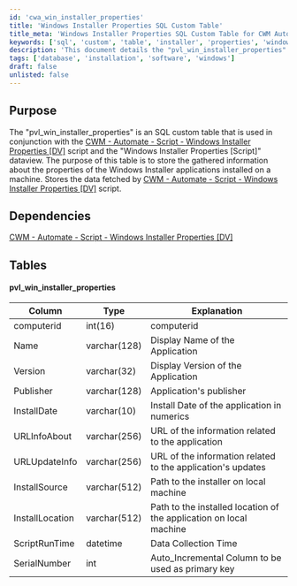 ```yaml
---
id: 'cwa_win_installer_properties'
title: 'Windows Installer Properties SQL Custom Table'
title_meta: 'Windows Installer Properties SQL Custom Table for CWM Automate'
keywords: ['sql', 'custom', 'table', 'installer', 'properties', 'windows', 'application']
description: 'This document details the "pvl_win_installer_properties" SQL custom table utilized in conjunction with the CWM Automate script for gathering and storing information about Windows Installer applications installed on a machine. It outlines the table structure, including columns for application details such as name, version, publisher, and installation paths.'
tags: ['database', 'installation', 'software', 'windows']
draft: false
unlisted: false
---
```

## Purpose

The "pvl_win_installer_properties" is an SQL custom table that is used in conjunction with the [CWM - Automate - Script - Windows Installer Properties [DV]](https://proval.itglue.com/DOC-5078775-12404266) script and the "Windows Installer Properties [Script]" dataview. The purpose of this table is to store the gathered information about the properties of the Windows Installer applications installed on a machine. Stores the data fetched by [CWM - Automate - Script - Windows Installer Properties [DV]](https://proval.itglue.com/DOC-5078775-12404266) script.

## Dependencies

[CWM - Automate - Script - Windows Installer Properties [DV]](https://proval.itglue.com/DOC-5078775-12404266)

## Tables

#### pvl_win_installer_properties

| Column           | Type         | Explanation                                         |
|------------------|--------------|-----------------------------------------------------|
| computerid       | int(16)     | computerid                                         |
| Name             | varchar(128) | Display Name of the Application                      |
| Version          | varchar(32)  | Display Version of the Application                   |
| Publisher        | varchar(128) | Application's publisher                              |
| InstallDate      | varchar(10)  | Install Date of the application in numerics         |
| URLInfoAbout     | varchar(256) | URL of the information related to the application    |
| URLUpdateInfo    | varchar(256) | URL of the information related to the application's updates |
| InstallSource     | varchar(512) | Path to the installer on local machine              |
| InstallLocation   | varchar(512) | Path to the installed location of the application on local machine |
| ScriptRunTime    | datetime     | Data Collection Time                                |
| SerialNumber     | int          | Auto_Incremental Column to be used as primary key   |

